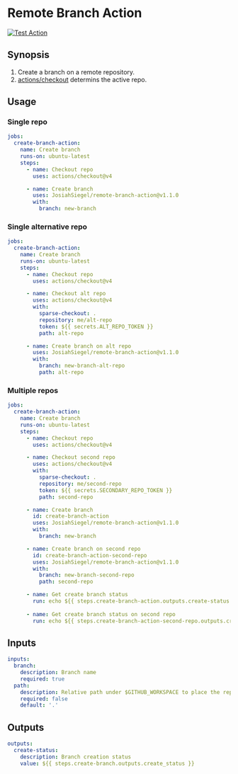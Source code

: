 # Remote Branch Action

[![Test Action](https://github.com/JosiahSiegel/remote-branch-action/actions/workflows/test-action.yml/badge.svg)](https://github.com/JosiahSiegel/remote-branch-action/actions/workflows/test-action.yml)

## Synopsis

1. Create a branch on a remote repository.
2. [actions/checkout](https://github.com/actions/checkout) determins the active repo.

## Usage

### Single repo
```yml
jobs:
  create-branch-action:
    name: Create branch
    runs-on: ubuntu-latest
    steps:
      - name: Checkout repo
        uses: actions/checkout@v4

      - name: Create branch
        uses: JosiahSiegel/remote-branch-action@v1.1.0
        with:
          branch: new-branch
```
### Single alternative repo
```yml
jobs:
  create-branch-action:
    name: Create branch
    runs-on: ubuntu-latest
    steps:
      - name: Checkout repo
        uses: actions/checkout@v4

      - name: Checkout alt repo
        uses: actions/checkout@v4
        with:
          sparse-checkout: .
          repository: me/alt-repo
          token: ${{ secrets.ALT_REPO_TOKEN }}
          path: alt-repo

      - name: Create branch on alt repo
        uses: JosiahSiegel/remote-branch-action@v1.1.0
        with:
          branch: new-branch-alt-repo
          path: alt-repo
```
### Multiple repos
```yml
jobs:
  create-branch-action:
    name: Create branch
    runs-on: ubuntu-latest
    steps:
      - name: Checkout repo
        uses: actions/checkout@v4

      - name: Checkout second repo
        uses: actions/checkout@v4
        with:
          sparse-checkout: .
          repository: me/second-repo
          token: ${{ secrets.SECONDARY_REPO_TOKEN }}
          path: second-repo

      - name: Create branch
        id: create-branch-action
        uses: JosiahSiegel/remote-branch-action@v1.1.0
        with:
          branch: new-branch

      - name: Create branch on second repo
        id: create-branch-action-second-repo
        uses: JosiahSiegel/remote-branch-action@v1.1.0
        with:
          branch: new-branch-second-repo
          path: second-repo

      - name: Get create branch status
        run: echo ${{ steps.create-branch-action.outputs.create-status }}
  
      - name: Get create branch status on second repo
        run: echo ${{ steps.create-branch-action-second-repo.outputs.create-status }}
```

## Inputs

```yml
inputs:
  branch:
    description: Branch name
    required: true
  path:
    description: Relative path under $GITHUB_WORKSPACE to place the repository
    required: false
    default: '.'
```

## Outputs
```yml
outputs:
  create-status:
    description: Branch creation status
    value: ${{ steps.create-branch.outputs.create_status }}
```